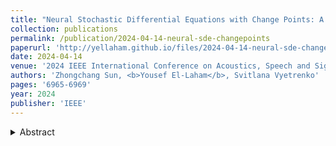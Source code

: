 ```yaml
---
title: "Neural Stochastic Differential Equations with Change Points: A Generative Adversarial Approach"
collection: publications
permalink: /publication/2024-04-14-neural-sde-changepoints
paperurl: 'http://yellaham.github.io/files/2024-04-14-neural-sde-changepoints.pdf'
date: 2024-04-14
venue: '2024 IEEE International Conference on Acoustics, Speech and Signal Processing (ICASSP)' 
authors: 'Zhongchang Sun, <b>Yousef El-Laham</b>, Svitlana Vyetrenko'
pages: '6965-6969'
year: 2024
publisher: 'IEEE'
---
```


<details>
<summary>Abstract</summary>
<br>
Stochastic differential equations (SDEs) have been widely used to model real world random phenomena. 
Existing works mainly focus on the case where the time series is modeled by a single SDE, which might be restrictive 
for modeling time series with distributional shift. In this work, we propose a change point detection algorithm for
time series modeled as neural SDEs. Given a time series dataset, the proposed method jointly learns the unknown change 
points and the parameters of distinct neural SDE models corresponding to each change point. Specifically, the SDEs are 
learned under the framework of generative adversarial networks (GANs) and the change points are detected based on the 
output of the GAN discriminator in a forward pass. Numerical results on both synthetic and real datasets are provided 
to validate the performance of the algorithm in comparison to classical change point detection benchmarks, standard 
GAN-based neural SDEs, and other state-of-the-art deep generative models for time series data
</details>